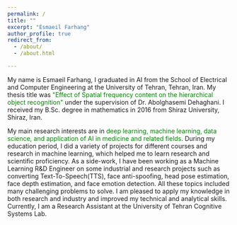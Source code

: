 ```yaml
---
permalink: /
title: ""
excerpt: "Esmaeil Farhang"
author_profile: true
redirect_from: 
  - /about/
  - /about.html

---
```

My name is Esmaeil Farhang, I graduated in AI from the School of Electrical and Computer Engineering at the University of Tehran, Tehran, Iran. My thesis title was <font color="green">"Effect of Spatial frequency content on the hierarchical object recognition"</font> under the supervision of Dr. Abolghasemi Dehaghani. I received my B.Sc. degree in mathematics in 2016 from Shiraz University, Shiraz, Iran.  

My main research interests are in <font color="green"> deep learning, machine learning, data science, and application of AI in medicine and related fields</font>. During my education period, I did a variety of projects for different courses and research in machine learning, which helped me to learn research and scientific proficiency. As a side-work, I have been working as a Machine Learning R&D Engineer on some industrial and research projects such as converting Text-To-Speech(TTS), face anti-spoofing, head pose estimation, face depth estimation, and face emotion detection. All these topics included many challenging problems to solve. I am pleased to apply my knowledge in both research and industry and improved my technical and analytical skills. 
Currently, I am a Research Assistant at the University of Tehran Cognitive Systems Lab.

<!-- I will be a senior from department of ECE at the University of Tehran, Tehran, Iran. I received my B.Sc. degree in 2016 from the Shiraz University, Shiraz, Iran. Since September 2017, I started my Master's program under the supervision of Dr. Abolghasemi Dehaghani. 

My main research interests in the <font color="green"> system and computational neuroscience, deep learning, and  machine learning.</font> As a side-work, I have been a member of HiBrainy working on some industrial projects including (TTS)Text-To-Speech, face anti-spoofing, liveness detection, head pose estimation, face depth estimation, and face emotion detection. 

All these topics include many challenging problems to solve and I'm really happy to use my learning knowledge in both research and industry. Currently, I am Research Assistant at the University of Tehran Cognitive Systems Lab. -->
